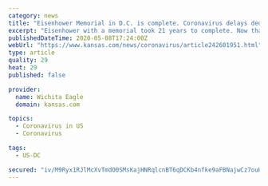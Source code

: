 ```yaml
---
category: news
title: "Eisenhower Memorial in D.C. is complete. Coronavirus delays dedication to September"
excerpt: "Eisenhower with a memorial took 21 years to complete. Now that it’s complete, it will take another five months to open at a dedication ceremony. May 8 was supposed to have been the dedication of the Eisenhower National Memorial which was postponed because of the COVID-19 pandemic."
publishedDateTime: 2020-05-08T17:24:00Z
webUrl: "https://www.kansas.com/news/coronavirus/article242601951.html"
type: article
quality: 29
heat: 29
published: false

provider:
  name: Wichita Eagle
  domain: kansas.com

topics:
  - Coronavirus in US
  - Coronavirus

tags:
  - US-DC

secured: "iv/M9Ryx1RJlMcXvTmdO0SMsKajHNRqlcnBT6qDCKb4nfke9aFBNajwCz7ouHsVAozb7OPLgdsLUXzwJTnUBNDQj0PReT8CPDAftIX0mMCt9W3stBHUzrODOZ5DnDxNbcxrpFqbYJ6EWaacTDqKNQJTE+uvgnJ5pD7GvOAhsauCC2NIbMOfjEpaqmwiXo/hrPGrR7i0i40UiVgnJo2fnVzu4PzdYey7FJ90OFn85UuPNeqTs6WB3NnGtT3kFlnmBML7QXNbhmtmjqG9d6xpJ9dWVpXEckPJ3kzvLwf6lqlix6gMluy+Nc+oxZ8oEjZCKFpT7S0WGEXkiOQtUrz2CMykBelldA4kf7/gUHES1//+8haMZ8d6B6e89pQa0wtkzQeeHizpcMZw47Ivn0jIVWnVkhoEQTICRis5m0RKLiHRlAuSY5rUCJFv3K3K+jWkziczPzt6VruhAv+edUQR0JDI8P/hhtPSk6ToQHKZIfFk=;ZO+t+RwV8eM7eYrABKT9Lg=="
---
```


